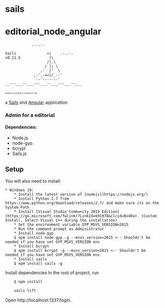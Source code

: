 # sails


editorial_node_angular
=======================
                .-..-.

    Sails              <|    .-..-.
    v0.11.5             |\
                       /|.\
                      / || \
                    ,'  |'  \
                 .-'.-==|/_--'
                 `--'-------'
    __---___--___---___--___---___--___
  ____---___--___---___--___---___--___-__


a [Sails](http://sailsjs.org) and [Angular](https://angularjs.org/) application

### Admin for a editorial

#### Dependencies:

 * Node.js
 * node-gyp
 * bcrypt
 * Sails.js


Setup
-----

You will also need to install:

    * Windows 10:
        * Install the latest version of [nodejs](https://nodejs.org/)
        * Install Python 2.7 from https://www.python.org/download/releases/2.7/ and make sure its on the System Path
        * Install [Visual Studio Community 2015 Edition](https://go.microsoft.com/fwlink/?LinkId=691978&clcid=0x40a). (Custom Install, Select Visual C++ during the installation)
        * Set the environment variable GYP_MSVS_VERSION=2015
        * Run the command prompt as Administrator
        * Install node-gyp
        $ npm install node-gyp -g --msvs_version=2015 <-- Shouldn't be needed if you have set GYP_MSVS_VERSION env
        * Install bcrypt
        $ npm install bcrypt -g --msvs_version=2015 <-- Shouldn't be needed if you have set GYP_MSVS_VERSION env
        * Install sails
        $ npm install sails -g

Install dependencies
  In the root of project, run
``` bash
    $ npm install
```
``` bash
    sails lift    
```
Open http://localhost:1337/login.
